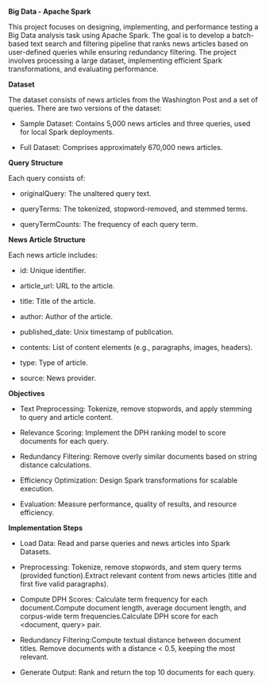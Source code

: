 **Big Data - Apache Spark**

This project focuses on designing, implementing, and performance testing a Big Data analysis task using Apache Spark. The goal is to develop a batch-based text search and filtering pipeline that ranks news articles based on user-defined queries while ensuring redundancy filtering. The project involves processing a large dataset, implementing efficient Spark transformations, and evaluating performance.

**Dataset**

The dataset consists of news articles from the Washington Post and a set of queries. There are two versions of the dataset:

* Sample Dataset: Contains 5,000 news articles and three queries, used for local Spark deployments.

* Full Dataset: Comprises approximately 670,000 news articles.

**Query Structure**

Each query consists of:

* originalQuery: The unaltered query text.

* queryTerms: The tokenized, stopword-removed, and stemmed terms.

* queryTermCounts: The frequency of each query term.

**News Article Structure**

Each news article includes:

* id: Unique identifier.

* article_url: URL to the article.

* title: Title of the article.

* author: Author of the article.

* published_date: Unix timestamp of publication.

* contents: List of content elements (e.g., paragraphs, images, headers).

* type: Type of article.

* source: News provider.

**Objectives**

* Text Preprocessing: Tokenize, remove stopwords, and apply stemming to query and article content.

* Relevance Scoring: Implement the DPH ranking model to score documents for each query.

* Redundancy Filtering: Remove overly similar documents based on string distance calculations.

* Efficiency Optimization: Design Spark transformations for scalable execution.

* Evaluation: Measure performance, quality of results, and resource efficiency.

**Implementation Steps**

* Load Data: Read and parse queries and news articles into Spark Datasets.

* Preprocessing: Tokenize, remove stopwords, and stem query terms (provided function).Extract relevant content from news articles (title and first five valid paragraphs).

* Compute DPH Scores: Calculate term frequency for each document.Compute document length, average document length, and corpus-wide term frequencies.Calculate DPH score for each <document, query> pair.

* Redundancy Filtering:Compute textual distance between document titles. Remove documents with a distance < 0.5, keeping the most relevant.
 
* Generate Output: Rank and return the top 10 documents for each query.
